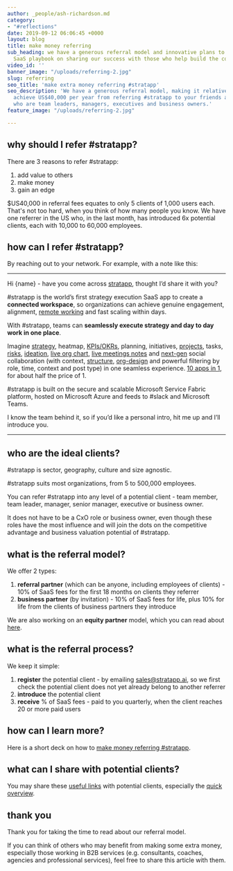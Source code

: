 ```yaml
---
author: _people/ash-richardson.md
category:
- "#reflections"
date: 2019-09-12 06:06:45 +0000
layout: blog
title: make money referring
sub_heading: we have a generous referral model and innovative plans to rewrite the
  SaaS playbook on sharing our success with those who help build the company
video_id: ''
banner_image: "/uploads/referring-2.jpg"
slug: referring
seo_title: 'make extra money referring #stratapp'
seo_description: 'We have a generous referral model, making it relatively easy to
  achieve US$40,000 per year from referring #stratapp to your friends and colleagues
  who are team leaders, managers, executives and business owners.'
feature_image: "/uploads/referring-2.jpg"

---
```

## why should I refer #stratapp?

There are 3 reasons to refer #stratapp:

1. add value to others
2. make money
3. gain an edge

$US40,000 in referral fees equates to only 5 clients of 1,000 users each.  That's not too hard, when you think of how many people you know.  We have one referrer in the US who, in the last month, has introduced 6x potential clients, each with 10,000 to 60,000 employees.

## how can I refer #stratapp?

By reaching out to your network.  For example, with a note like this:

***

Hi {name} - have you come across [stratapp](https://stratapp.ai "stratapp"), thought I’d share it with you?

\#stratapp is the world’s first strategy execution SaaS app to create a **connected workspace**, so organizations can achieve genuine engagement, alignment, [remote working](https://stratapp.ai/blog/working-remotely/ "remote working") and fast scaling within days.

With #stratapp, teams can **seamlessly execute strategy and day to day work in one place**.

Imagine [strategy](https://stratapp.ai/blog/strategic-planning-software-with-a-strategy-tree-hierarchy/ "2 tips for communicating strategy"), heatmap, [KPIs/OKRs](https://stratapp.ai/blog/KPI-software-OKR-software-short-version/ "KPIs OKRs"), planning, initiatives, [projects](https://stratapp.ai/blog/work-collaboration-is-still-a-blindspot-for-senior-execs/ "project workboards"), tasks, [risks](https://stratapp.ai/blog/risk-management/ "risk management"), [ideation](https://stratapp.ai/blog/crowdsource-ideas-to-drive-ideation-and-innovation/ "ideation"), [live org chart](https://stratapp.ai/blog/live-org-chart-software/ "live org chart"), [live meetings notes](https://stratapp.ai/blog/live-meeting-notes-plus-capture-tasks-across-all-of-your-meetings/ "live meeting notes") and [next-gen](https://stratapp.ai/blog/radical-transparency/ "next gen and radical transparency") social collaboration (with context, [structure](https://stratapp.ai/blog/social-apps-with-structure-reduce-noise/ "social with structure"), [org-design](https://stratapp.ai/blog/social-collaboration-apps-with-org-design-and-structure-short-version/ "social with org design") and powerful filtering by role, time, context and post type) in one seamless experience. [10 apps in 1](https://stratapp.ai/blog/stratapp-explainer-video/ "10 apps in 1"), for about half the price of 1.

\#stratapp is built on the secure and scalable Microsoft Service Fabric platform, hosted on Microsoft Azure and feeds to #slack and Microsoft Teams.

I know the team behind it, so if you’d like a personal intro, hit me up and I’ll introduce you.

***

## who are the ideal clients?

\#stratapp is sector, geography, culture and size agnostic.

\#stratapp suits most organizations, from 5 to 500,000 employees.

You can refer #stratapp into any level of a potential client - team member, team leader, manager, senior manager, executive or business owner.

It does not have to be a CxO role or business owner, even though these roles have the most influence and will join the dots on the competitive advantage and business valuation potential of #stratapp.

## what is the referral model?

We offer 2 types:

1. **referral partner** (which can be anyone, including employees of clients) - 10% of SaaS fees for the first 18 months on clients they referrer
2. **business partner** (by invitation) - 10% of SaaS fees for life, plus 10% for life from the clients of business partners they introduce

We are also working on an **equity partner** model, which you can read about [here](http://bit.ly/make-money-referring-stratapp "make money referring #stratapp").

## what is the referral process?

We keep it simple:

1. **register** the potential client - by emailing sales@stratapp.ai, so we first check the potential client does not yet already belong to another referrer
2. **introduce** the potential client
3. **receive** % of SaaS fees - paid to you quarterly, when the client reaches 20 or more paid users

## how can I learn more?

Here is a short deck on how to [make money referring #stratapp](http://bit.ly/make-money-referring-stratapp "make money referring #stratapp").

## what can I share with potential clients?

You may share these [useful links](https://support.stratapp.ai/portal/kb/articles/useful-links "useful links") with potential clients, especially the [quick overview](http://bit.ly/stratapp-quick-overview  "quick overview").

## thank you

Thank you for taking the time to read about our referral model.

If you can think of others who may benefit from making some extra money, especially those working in B2B services (e.g. consultants, coaches, agencies and professional services), feel free to share this article with them.